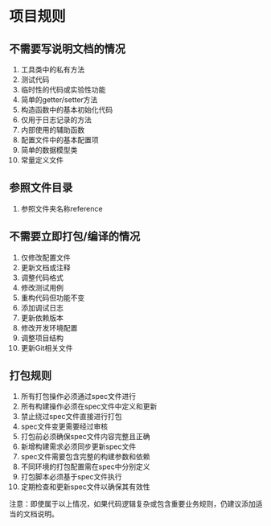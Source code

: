 # 项目规则

## 不需要写说明文档的情况

1. 工具类中的私有方法
2. 测试代码
3. 临时性的代码或实验性功能
4. 简单的getter/setter方法
5. 构造函数中的基本初始化代码
6. 仅用于日志记录的方法
7. 内部使用的辅助函数
8. 配置文件中的基本配置项
9. 简单的数据模型类
10. 常量定义文件

## 参照文件目录
1. 参照文件夹名称reference

## 不需要立即打包/编译的情况
1. 仅修改配置文件
2. 更新文档或注释
3. 调整代码格式
4. 修改测试用例
5. 重构代码但功能不变
6. 添加调试日志
7. 更新依赖版本
8. 修改开发环境配置
9. 调整项目结构
10. 更新Git相关文件

## 打包规则
1. 所有打包操作必须通过spec文件进行
2. 所有构建操作必须在spec文件中定义和更新
3. 禁止绕过spec文件直接进行打包
4. spec文件变更需要经过审核
5. 打包前必须确保spec文件内容完整且正确
6. 新增构建需求必须同步更新spec文件
7. spec文件需要包含完整的构建参数和依赖
8. 不同环境的打包配置需在spec中分别定义
9. 打包脚本必须基于spec文件执行
10. 定期检查和更新spec文件以确保其有效性


注意：即使属于以上情况，如果代码逻辑复杂或包含重要业务规则，仍建议添加适当的文档说明。
